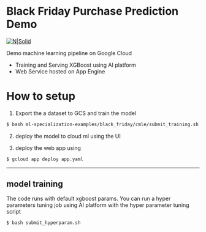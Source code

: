 # Black Friday Purchase Prediction Demo

[![N|Solid](https://cdn-images-1.medium.com/max/100/1*IRQJJ9A7YiUQzYrGToppFw@2x.png)](https://doit-intl.com)

Demo machine learning pipeline on Google Cloud

  - Training and Serving XGBoost using AI platform
  - Web Service hosted on App Engine

# How to setup
1. Export the a dataset to GCS and train the model
```sh
$ bash ml-specialization-examples/black_friday/cmle/submit_training.sh
```

2. deploy the model to cloud ml using the UI

3. deploy the web app using
```sh
$ gcloud app deploy app.yaml 
```

___
## model training
The code runs with default xgboost params. You can run a hyper parameters tuning job using AI platform with the hyper parameter tuning script
```sh
$ bash submit_hyperparam.sh
```

